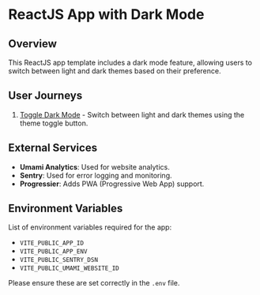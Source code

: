 # ReactJS App with Dark Mode

## Overview

This ReactJS app template includes a dark mode feature, allowing users to switch between light and dark themes based on their preference.

## User Journeys

1. [Toggle Dark Mode](docs/journeys/toggle-dark-mode.md) - Switch between light and dark themes using the theme toggle button.

## External Services

- **Umami Analytics**: Used for website analytics.
- **Sentry**: Used for error logging and monitoring.
- **Progressier**: Adds PWA (Progressive Web App) support.

## Environment Variables

List of environment variables required for the app:

- `VITE_PUBLIC_APP_ID`
- `VITE_PUBLIC_APP_ENV`
- `VITE_PUBLIC_SENTRY_DSN`
- `VITE_PUBLIC_UMAMI_WEBSITE_ID`

Please ensure these are set correctly in the `.env` file.
